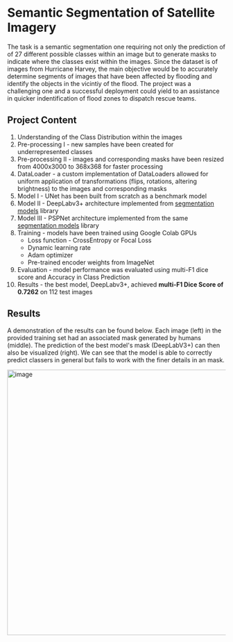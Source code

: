 # Semantic Segmentation of Satellite Imagery
The task is a semantic segmentation one requiring not only the prediction of of 27 different possible classes within an image but to generate masks to indicate where the classes exist within the images. Since the dataset is of images from Hurricane Harvey, the main objective would be to accurately determine segments of images that have been affected by flooding and identify the objects in the vicintiy of the flood. The project was a challenging one and a successful deployment could yield to an assistance in quicker indentification of flood zones to dispatch rescue teams.

## Project Content

1. Understanding of the Class Distribution within the images
2. Pre-processing I - new samples have been created for underrepresented classes
3. Pre-processing II - images and corresponding masks have been resized from 4000x3000 to 368x368 for faster processing
4. DataLoader - a custom implementation of DataLoaders allowed for uniform application of transformations (flips, rotations, altering brightness) to the images and corresponding masks
5. Model I - UNet has been built from scratch as a benchmark model
6. Model II - DeepLabv3+ architecture implemented from [segmentation models](https://github.com/qubvel/segmentation_models.pytorch) library
7. Model III - PSPNet architecture implemented from the same [segmentation models](https://github.com/qubvel/segmentation_models.pytorch) library
8. Training - models have been trained using Google Colab GPUs
   - Loss function - CrossEntropy or Focal Loss
   - Dynamic learning rate
   - Adam optimizer
   - Pre-trained encoder weights from ImageNet
9. Evaluation - model performance was evaluated using multi-F1 dice score and Accuracy in Class Prediction
10. Results - the best model, DeepLabv3+, achieved **multi-F1 Dice Score of 0.7262** on 112 test images

## Results
A demonstration of the results can be found below. Each image (left) in the provided training set had an associated mask generated by humans (middle). The prediction of the best model's mask (DeepLabV3+) can then also be visualized (right). We can see that the model is able to correctly predict classers in general but fails to work with the finer details in an mask.

<img width="612" alt="image" src="https://user-images.githubusercontent.com/127489117/232487518-7f7fac2d-f231-4d30-b4fb-a2616b80f945.png">
